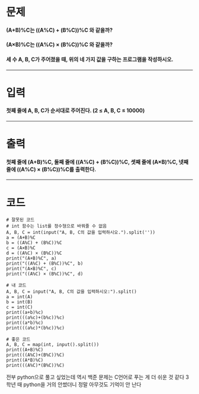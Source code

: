 # 문제
#### (A+B)%C는 ((A%C) + (B%C))%C 와 같을까?
#### (A×B)%C는 ((A%C) × (B%C))%C 와 같을까?
#### 세 수 A, B, C가 주어졌을 때, 위의 네 가지 값을 구하는 프로그램을 작성하시오.
***
# 입력
#### 첫째 줄에 A, B, C가 순서대로 주어진다. (2 ≤ A, B, C ≤ 10000)
***
# 출력
#### 첫째 줄에 (A+B)%C, 둘째 줄에 ((A%C) + (B%C))%C, 셋째 줄에 (A×B)%C, 넷째 줄에 ((A%C) × (B%C))%C를 출력한다.
***
# 코드  
```
# 잘못된 코드
# int 함수는 list를 정수형으로 바꿔줄 수 없음
A, B, C = int(input("A, B, C의 값을 입력하시오.").split(''))
a = (A+B)%C
b = ((A%C) + (B%C))%C
c = (A×B)%C
d = ((A%C) × (B%C))%C
print("(A+B)%C", a)
print("((A%C) + (B%C))%C", b)
print("(A×B)%C", c)
print("((A%C) × (B%C))%C", d)
```
```
# 내 코드
A, B, C = input("A, B, C의 값을 입력하시오:").split()
a = int(A)
b = int(B)
c = int(C)
print((a+b)%c)
print(((a%c)+(b%c))%c)
print((a*b)%c)
print(((a%c)*(b%c))%c)
```
```
# 좋은 코드
A, B, C = map(int, input().split())
print((A+B)%C)
print(((A%C)+(B%C))%C)
print((A*B)%C)
print(((A%C)*(B%C))%C)
```
전부 python으로 풀고 싶었는데 역시 백준 문제는 C언어로 푸는 게 더 쉬운 것 같다
3학년 때 python을 거의 안썼더니 정말 아무것도 기억이 안 난다
